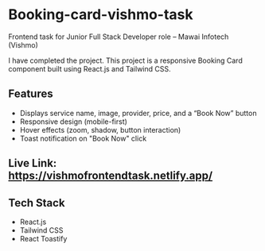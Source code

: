# Booking-card-vishmo-task
Frontend task for Junior Full Stack Developer role – Mawai Infotech (Vishmo)

I have completed the project. This project is a responsive Booking Card component built using React.js and Tailwind CSS.

## Features
- Displays service name, image, provider, price, and a “Book Now” button
- Responsive design (mobile-first)
- Hover effects (zoom, shadow, button interaction)
- Toast notification on "Book Now" click

## Live Link: https://vishmofrontendtask.netlify.app/

## Tech Stack
- React.js
- Tailwind CSS
- React Toastify

